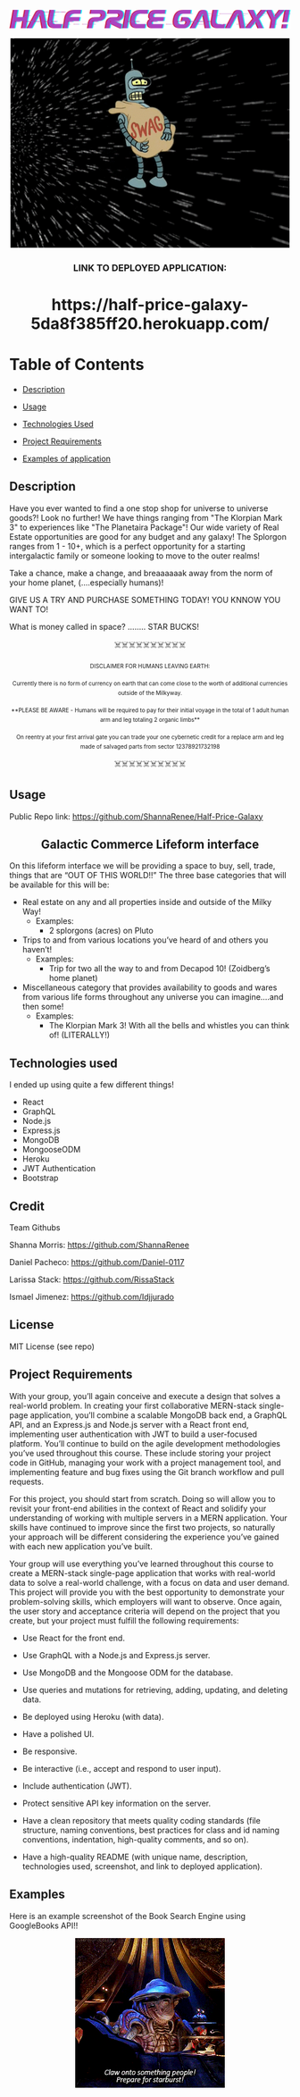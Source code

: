 ![HALF PRICE GALAXY!](/client/src/assets/imgs/halfpricegalaxylogo.png)

<p align="center">
  <img src="./client/src/assets/imgs/traversetheuniverse.gif" />

  <h3 align="center">LINK TO DEPLOYED APPLICATION: <h3>
</p>

<h1 align="center"> https://half-price-galaxy-5da8f385ff20.herokuapp.com/ </h1>

# Table of Contents

- [Description](#description) 

- [Usage](#usage)

- [Technologies Used](#technologies-used)

- [Project Requirements](#project-requirements)

- [Examples of application](#examples-of-application)


## Description

Have you ever wanted to find a one stop shop for universe to universe goods?! Look no further! We have things ranging from "The Klorpian Mark 3" to experiences like "The Planetaira Package"! Our wide variety of Real Estate opportunities are good for any budget and any galaxy! The Splorgon ranges from 1 - 10+, which is a perfect opportunity for a starting intergalactic family or someone looking to move to the outer realms!

Take a chance, make a change, and breaaaaaak away from the norm of your home planet, (....especially humans)!

GIVE US A TRY AND PURCHASE SOMETHING TODAY! YOU KNNOW YOU WANT TO!

What is money called in space? ........ STAR BUCKS!

<p align="center">☠️☠️☠️☠️☠️☠️☠️☠️☠️☠️<p>
<p align="center"><font size="1"> DISCLAIMER FOR HUMANS LEAVING EARTH: </font></p>
<p align="center"><font size="1"> Currently there is no form of currency on earth that can come close to the worth of additional currencies outside of the Milkyway. </font><p>
<p align="center"><font size="1"> **PLEASE BE AWARE - Humans will be required to pay for their initial voyage in the total of 1 adult human arm and leg totaling 2 organic limbs** </font><p>
<p align="center"><font size="1"> On reentry at your first arrival gate you can trade your one cybernetic credit for a replace arm and leg made of salvaged parts from sector 12378921732198</font></p>
<p align="center">☠️☠️☠️☠️☠️☠️☠️☠️☠️☠️<p>


## Usage

Public Repo link: https://github.com/ShannaRenee/Half-Price-Galaxy

<h2 align="center">Galactic Commerce Lifeform interface</h2>

On this lifeform interface we will be providing a space to buy, sell, trade, things that are “OUT OF THIS WORLD!!”
The three base categories that will be available for this will be:
- Real estate on any and all properties inside and outside of the Milky Way!
  - Examples:
    - 2 splorgons (acres) on Pluto
- Trips to and from various locations you’ve heard of and others you haven’t!
  - Examples:
    - Trip for two all the way to and from Decapod 10! (Zoidberg’s home planet)
- Miscellaneous category that provides availability to goods and wares from various life forms throughout any universe you can imagine….and then some!
  - Examples: 
    - The Klorpian Mark 3! With all the bells and whistles you can think of! (LITERALLY!)


## Technologies used

I ended up using quite a few different things!

- React
- GraphQL
- Node.js
- Express.js
- MongoDB 
- MongooseODM
- Heroku
- JWT Authentication
- Bootstrap

## Credit

Team Githubs

Shanna Morris: https://github.com/ShannaRenee

Daniel Pacheco: https://github.com/Daniel-0117

Larissa Stack: https://github.com/RissaStack

Ismael Jimenez: https://github.com/Idjjurado

## License

MIT License (see repo)

## Project Requirements
With your group, you’ll again conceive and execute a design that solves a real-world problem. In creating your first collaborative MERN-stack single-page application, you’ll combine a scalable MongoDB back end, a GraphQL API, and an Express.js and Node.js server with a React front end, implementing user authentication with JWT to build a user-focused platform. You’ll continue to build on the agile development methodologies you’ve used throughout this course. These include storing your project code in GitHub, managing your work with a project management tool, and implementing feature and bug fixes using the Git branch workflow and pull requests.

For this project, you should start from scratch. Doing so will allow you to revisit your front-end abilities in the context of React and solidify your understanding of working with multiple servers in a MERN application. Your skills have continued to improve since the first two projects, so naturally your approach will be different considering the experience you’ve gained with each new application you’ve built.

Your group will use everything you’ve learned throughout this course to create a MERN-stack single-page application that works with real-world data to solve a real-world challenge, with a focus on data and user demand. This project will provide you with the best opportunity to demonstrate your problem-solving skills, which employers will want to observe. Once again, the user story and acceptance criteria will depend on the project that you create, but your project must fulfill the following requirements:

- Use React for the front end.

- Use GraphQL with a Node.js and Express.js server.

- Use MongoDB and the Mongoose ODM for the database.

- Use queries and mutations for retrieving, adding, updating, and deleting data.

- Be deployed using Heroku (with data).

- Have a polished UI.

- Be responsive.

- Be interactive (i.e., accept and respond to user input).

- Include authentication (JWT).

- Protect sensitive API key information on the server.

- Have a clean repository that meets quality coding standards (file structure, naming conventions, best practices for class and id naming conventions, indentation, high-quality comments, and so on).

- Have a high-quality README (with unique name, description, technologies used, screenshot, and link to deployed application).

## Examples

Here is an example screenshot of the Book Search Engine using GoogleBooks API!!

<p align="center">
  <img src="./client/src/assets/imgs/farscape.gif" />
</p>

